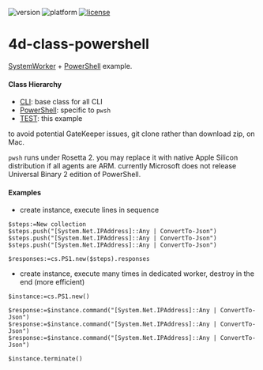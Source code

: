![version](https://img.shields.io/badge/version-19%20R4%2B-5682DF)
![platform](https://img.shields.io/static/v1?label=platform&message=mac-intel%20|%20win-64&color=blue)
[![license](https://img.shields.io/github/license/miyako/4d-plugin-jwt)](LICENSE)

# 4d-class-powershell
[SystemWorker](https://developer.4d.com/docs/ja/API/SystemWorkerClass.html) + [PowerShell](https://docs.microsoft.com/en-us/powershell/scripting/install/installing-powershell-on-macos?view=powershell-7.2#binary-archives) example.

#### Class Hierarchy

* [CLI](https://github.com/miyako/4d-class-powershell/blob/main/powershell/Project/Sources/Classes/CLI.4dm): base class for all CLI 
* [PowerShell](https://github.com/miyako/4d-class-powershell/blob/main/powershell/Project/Sources/Classes/PowerShell.4dm): specific to `pwsh`
* [TEST](https://github.com/miyako/4d-class-powershell/blob/main/powershell/Project/Sources/Classes/TEST.4dm): this example

to avoid potential GateKeeper issues, git clone rather than download zip, on Mac.

`pwsh` runs under Rosetta 2. you may replace it with native Apple Silicon distribution if all agents are ARM. currently Microsoft does not release Universal Binary 2 edition of PowerShell.

#### Examples

* create instance, execute lines in sequence

```4d
$steps:=New collection
$steps.push("[System.Net.IPAddress]::Any | ConvertTo-Json")
$steps.push("[System.Net.IPAddress]::Any | ConvertTo-Json")
$steps.push("[System.Net.IPAddress]::Any | ConvertTo-Json")

$responses:=cs.PS1.new($steps).responses
```

* create instance, execute many times in dedicated worker, destroy in the end (more efficient)

```4d
$instance:=cs.PS1.new()

$response:=$instance.command("[System.Net.IPAddress]::Any | ConvertTo-Json")
$response:=$instance.command("[System.Net.IPAddress]::Any | ConvertTo-Json")
$response:=$instance.command("[System.Net.IPAddress]::Any | ConvertTo-Json")

$instance.terminate()
```
